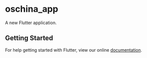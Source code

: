 # oschina_app

A new Flutter application.

## Getting Started

For help getting started with Flutter, view our online
[documentation](https://flutter.io/).
